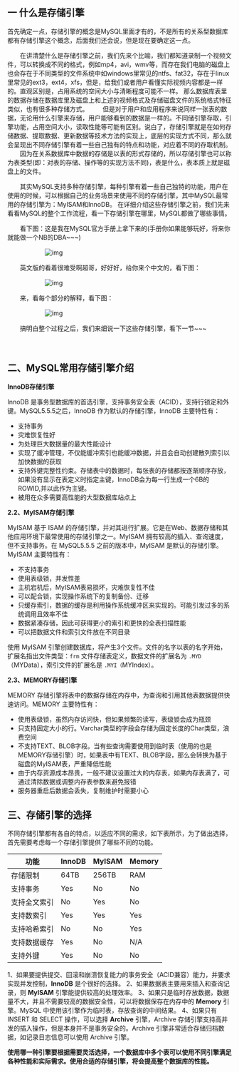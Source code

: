 

## 一 什么是存储引擎

首先确定一点，存储引擎的概念是MySQL里面才有的，不是所有的关系型数据库都有存储引擎这个概念，后面我们还会说，但是现在要确定这一点。　　

　　在讲清楚什么是存储引擎之前，我们先来个比喻，我们都知道录制一个视频文件，可以转换成不同的格式，例如mp4，avi，wmv等，而存在我们电脑的磁盘上也会存在于不同类型的文件系统中如windows里常见的ntfs、fat32，存在于linux里常见的ext3，ext4，xfs，但是，给我们或者用户看懂实际视频内容都是一样的。直观区别是，占用系统的空间大小与清晰程度可能不一样。
那么数据库表里的数据存储在数据库里及磁盘上和上述的视频格式及存储磁盘文件的系统格式特征类似，也有很多种存储方式。
　　但是对于用户和应用程序来说同样一张表的数据，无论用什么引擎来存储，用户能够看到的数据是一样的。不同储引擎存取，引擎功能，占用空间大小，读取性能等可能有区别。说白了，存储引擎就是在如何存储数据、提取数据、更新数据等技术方法的实现上，底层的实现方式不同，那么就会呈现出不同存储引擎有着一些自己独有的特点和功能，对应着不同的存取机制。
　　因为在关系数据库中数据的存储是以表的形式存储的，所以存储引擎也可以称为表类型(即：对表的存储、操作等的实现方法不同)，表是什么，表本质上就是磁盘上的文件。

　　其实MySQL支持多种存储引擎，每种引擎有着一些自己独特的功能，用户在使用的时候，可以根据自己的业务场景来使用不同的存储引擎，其中MySQL最常用的存储引擎为：MyISAM和InnoDB。
在详细介绍这些存储引擎之前，我们先来看看MySQL的整个工作流程，看一下存储引擎在哪里，MySQL都做了哪些事情。

　　看下图：这是我在MySQL官方手册上拿下来的(手册你如果能够玩好，将来你就能做一个NB的DBA~~~)

　　　　　　![img](https://img2018.cnblogs.com/blog/988061/201811/988061-20181113174617661-1844607042.png)

　　英文版的看着很难受啊超哥，好好好，给你来个中文的，看下图：

　　　　　　![img](https://img2018.cnblogs.com/blog/988061/201811/988061-20181113174704948-1194459622.png)

　　来，看每个部分的解释，看下图：

　　　　　　![img](https://img2018.cnblogs.com/blog/988061/201811/988061-20181113182706498-379601585.png)

　　搞明白整个过程之后，我们来细说一下这些存储引擎，看下一节~~~

　　　　



## 二、MySQL常用存储引擎介绍



**InnoDB存储引擎**

InnoDB 是事务型数据库的首选引擎，支持事务安全表（ACID），支持行锁定和外键。MySQL5.5.5之后，InnoDB 作为默认的存储引擎，InnoDB 主要特性有：

- 支持事务
- 灾难恢复性好
- 为处理巨大数据量的最大性能设计
- 实现了缓冲管理，不仅能缓冲索引也能缓冲数据，并且会自动创建散列索引以加快数据的获取
- 支持外键完整性约束。存储表中的数据时，每张表的存储都按逐渐顺序存放，如果没有显示在表定义时指定主键，InnoDB会为每一行生成一个6B的ROWID,并以此作为主键。
- 被用在众多需要高性能的大型数据库站点上

**2.2、MyISAM存储引擎**

MyISAM 基于 ISAM 的存储引擎，并对其进行扩展。它是在Web、数据存储和其他应用环境下最常使用的存储引擎之一。MyISAM 拥有较高的插入、查询速度，但不支持事务。在 MySQL5.5.5 之前的版本中，MyISAM 是默认的存储引擎。MyISAM 主要特性有：

- 不支持事务
- 使用表级锁，并发性差
- 主机宕机后，MyISAM表易损坏，灾难恢复性不佳
- 可以配合锁，实现操作系统下的复制备份、迁移
- 只缓存索引，数据的缓存是利用操作系统缓冲区来实现的。可能引发过多的系统调用且效率不佳
- 数据紧凑存储，因此可获得更小的索引和更快的全表扫描性能
- 可以把数据文件和索引文件放在不同目录

使用 MyISAM 引擎创建数据库，将产生3个文件。文件的名字以表的名字开始，扩展名指出文件类型：`frm` 文件存储表定义，数据文件的扩展名为 `.MYD`（MYData），索引文件的扩展名是 `.MYI（`MYIndex）。

**2.3、MEMORY存储引擎**

MEMORY 存储引擎将表中的数据存储在内存中，为查询和引用其他表数据提供快速访问。MEMORY 主要特性有：

- 使用表级锁，虽然内存访问快，但如果频繁的读写，表级锁会成为瓶颈
- 只支持固定大小的行。Varchar类型的字段会存储为固定长度的Char类型，浪费空间
- 不支持TEXT、BLOB字段。当有些查询需要使用到临时表（使用的也是MEMORY存储引擎）时，如果表中有TEXT、BLOB字段，那么会转换为基于磁盘的MyISAM表，严重降低性能
- 由于内存资源成本昂贵，一般不建议设置过大的内存表，如果内存表满了，可通过清除数据或调整内存表参数来避免报错
- 服务器重启后数据会丢失，复制维护时需要小心

## 三、存储引擎的选择

不同存储引擎都有各自的特点，以适应不同的需求，如下表所示，为了做出选择，首先需要考虑每一个存储引擎提供了哪些不同的功能。

| 功能         | InnoDB | MyISAM | Memory |
| ------------ | ------ | ------ | ------ |
| 存储限制     | 64TB   | 256TB  | RAM    |
| 支持事务     | Yes    | No     | No     |
| 支持全文索引 | No     | Yes    | No     |
| 支持数索引   | Yes    | Yes    | Yes    |
| 支持哈希索引 | No     | No     | Yes    |
| 支持数据缓存 | Yes    | No     | N/A    |
| 支持外键     | Yes    | No     | No     |

1、如果要提供提交、回滚和崩溃恢复能力的事务安全（ACID兼容）能力，并要求实现并发控制，**InnoDB** 是个很好的选择。
2、如果数据表主要用来插入和查询记录，则 **MyISAM** 引擎能提供较高的处理效率。
3、如果只是临时存放数据，数据量不大，并且不需要较高的数据安全性，可以将数据保存在内存中的 **Memory** 引擎。MySQL 中使用该引擎作为临时表，存放查询的中间结果。
4、如果只有 INSERT 和 SELECT 操作，可以选择 **Archive** 引擎，Archive 存储引擎支持高并发的插入操作，但是本身并不是事务安全的。Archive 引擎非常适合存储归档数据，如记录日志信息可以使用 Archive 引擎。

**使用哪一种引擎要根据需要灵活选择，一个数据库中多个表可以使用不同引擎满足各种性能和实际需求。使用合适的存储引擎，将会提高整个数据库的性能。**